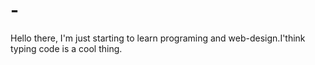 # -
Hello there,
  I'm just starting to learn programing and web-design.I'think typing code is a cool thing.
